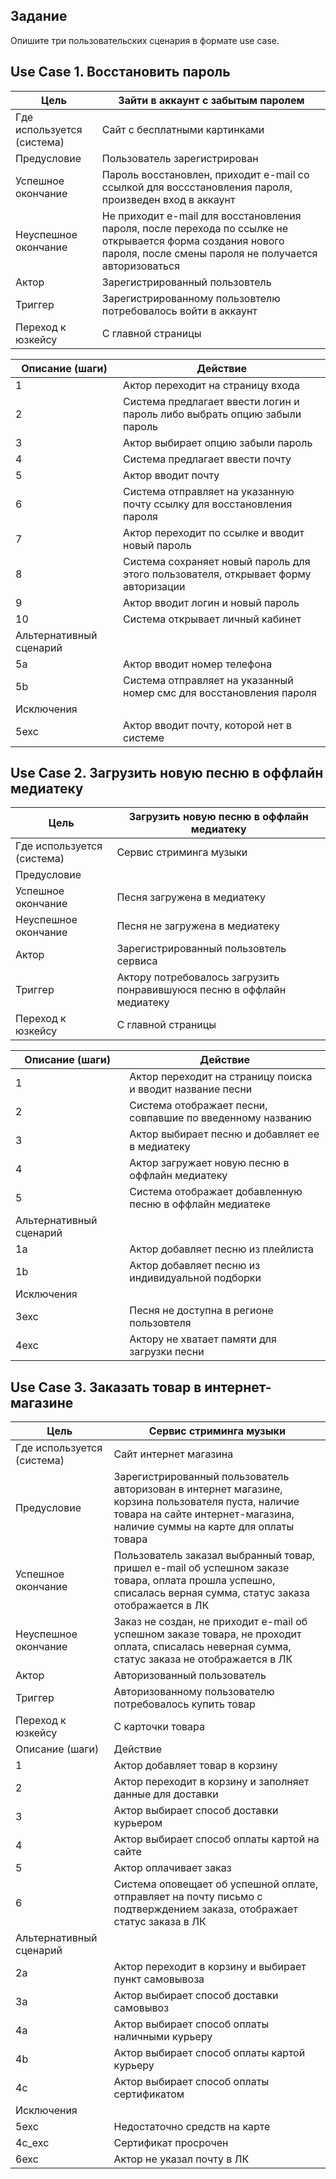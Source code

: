 ## Задание
Опишите три пользовательских сценария в формате use case.
## Use Case 1. Восстановить пароль
| Цель | Зайти в аккаунт с забытым паролем |
| ------ | ------ |
|Где используется (система)| Сайт с бесплатными картинками |
|Предусловие|  Пользователь зарегистрирован |
|Успешное окончание| Пароль восстановлен, приходит e-mail со ссылкой для воссстановления пароля, произведен вход в аккаунт |
|Неуспешное окончание| Не приходит e-mail для восстановления пароля, после перехода по ссылке не открывается форма создания нового пароля, после смены пароля не получается авторизоваться|
|Актор| Зарегистрированный пользовтель |
|Триггер| Зарегистрированному пользовтелю потребовалось войти в аккаунт |
|Переход к юзкейсу| С главной страницы |

|Описание (шаги)|Действие|
| ------ | ------ |
|1|	Актор переходит на страницу входа|
|2|	Система предлагает ввести логин и пароль либо выбрать опцию забыли пароль|
|3|	Актор выбирает опцию забыли пароль|
|4|	Система предлагает ввести почту|
|5|	Актор вводит почту|
|6|	Система отправляет на указанную почту ссылку для восстановления пароля|
|7|	Актор переходит по ссылке и вводит новый пароль|
|8|	Система сохраняет новый пароль для этого пользователя, открывает форму авторизации|
|9|	Актор вводит логин и новый пароль|
|10|	Система открывает личный кабинет|
|Альтернативный сценарий|
|5а|	Актор вводит номер телефона|
|5b	|Система отправляет на указанный номер смс для восстановления пароля|
|Исключения	|
|5exc|	Актор вводит почту, которой нет в системе|

## Use Case 2. Загрузить новую песню в оффлайн медиатеку
|Цель|	Загрузить новую песню в оффлайн медиатеку|
| ------ | ------ |
|Где используется (система)	|Сервис стриминга музыки|
|Предусловие|	|Пользователь авторизован, подключена подписка|
|Успешное окончание|	Песня загружена в медиатеку|
|Неуспешное окончание|	Песня не загружена в медиатеку|
|Актор|	Зарегистрированный пользовтель сервиса|
|Триггер|	Актору потребовалось загрузить понравившуюся песню в оффлайн медиатеку|
|Переход к юзкейсу|	С главной страницы|

|Описание (шаги)|	Действие|
| ------ | ------ |
|1|	Актор переходит на страницу поиска и вводит название песни|
|2|	Система отображает песни, совпавшие по введенному названию|
|3|	Актор выбирает песню и добавляет ее в медиатеку|
|4|	Актор загружает новую песню в оффлайн медиатеку|
|5|	Система отображает добавленную песню в оффлайн медиатеке |
|Альтернативный сценарий|	
|1a|	Актор добавляет песню из плейлиста|
|1b|	Актор добавляет песню из индивидуальной подборки|
|Исключения|	
|3exc|	Песня не доступна в регионе пользовтеля|
|4exc|	Актору не хватает памяти для загрузки песни|

## Use Case 3. Заказать товар в интернет-магазине
|Цель|	Сервис стриминга музыки|
| ------ | ------ |
|Где используется (система)	|Сайт интернет магазина|
|Предусловие|	Зарегистрированный пользователь авторизован в интернет магазине, корзина пользователя пуста, наличие товара на сайте интернет-магазина, наличие суммы на карте для оплаты товара|
|Успешное окончание	|Пользователь заказал выбранный товар, пришел e-mail об успешном заказе товара, оплата прошла успешно, списалась верная сумма, статус заказа отображается в ЛК|
|Неуспешное окончание|	Заказ не создан, не приходит e-mail об успешном заказе товара, не проходит оплата, списалась неверная сумма, статус заказа не отображается в ЛК|
|Актор|	Авторизованный пользователь|
|Триггер|	Авторизованному пользователю потребовалось купить товар|
|Переход к юзкейсу|	С карточки товара|
|Описание (шаги)|	Действие|
|1|	Актор добавляет товар в корзину|
|2|	Актор переходит в корзину и заполняет данные для доставки|
|3|	Актор выбирает способ доставки курьером|
|4|	Актор выбирает способ оплаты картой на сайте|
|5|	Актор оплачивает заказ|
|6|	Система оповещает об успешной оплате, отправляет на почту письмо с подтверждением заказа, отображает статус заказа в ЛК|
|Альтернативный сценарий	|
|2a	|Актор переходит в корзину и выбирает пункт самовывоза|
|3a	|Актор выбирает способ доставки самовывоз|
|4a	|Актор выбирает способ оплаты наличными курьеру|
|4b	|Актор выбирает способ оплаты картой курьеру|
|4c|	Актор выбирает способ оплаты сертификатом|
|Исключения	|
|5exc|	Недостаточно средств на карте|
|4с_exc|	Сертификат просрочен|
|6exc|	Актор не указал почту в ЛК|
